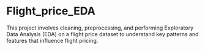 # Flight_price_EDA
This project involves cleaning, preprocessing, and performing Exploratory Data Analysis (EDA) on a flight price dataset to understand key patterns and features that influence flight pricing.
